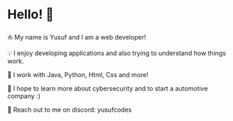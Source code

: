 # Hello! :wave:

:boat: My name is Yusuf and I am a web developer!

:bulb: I enjoy developing applications and also trying to understand how things work.

:mag_right: I work with Java, Python, Html, Css and more!

:seedling: I hope to learn more about cybersecurity and to start a automotive company :)

:iphone: Reach out to me on discord: yusufcodes

